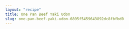 ```yaml
---
layout: "recipe"
title: One Pan Beef Yaki Udon
slug: one-pan-beef-yaki-udon-6895f5459643892dc8fbfbd0
---
```

